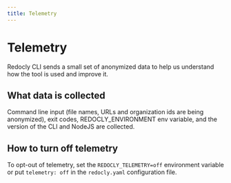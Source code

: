 ```yaml
---
title: Telemetry
---
```


# Telemetry

Redocly CLI sends a small set of anonymized data to help us understand how the tool is used and improve it.

## What data is collected

Command line input (file names, URLs and organization ids are being anonymized), exit codes, REDOCLY_ENVIRONMENT env variable, and the version of the CLI and NodeJS are collected.

## How to turn off telemetry

To opt-out of telemetry, set the `REDOCLY_TELEMETRY=off` environment variable or put `telemetry: off` in the `redocly.yaml` configuration file.

